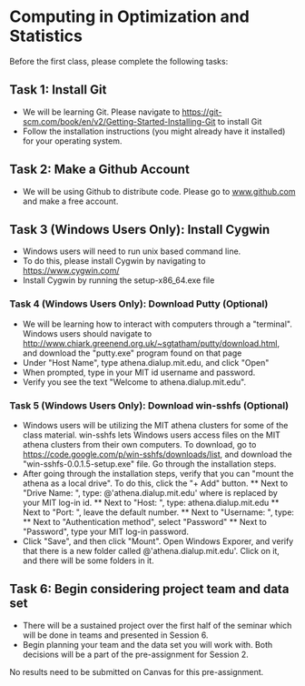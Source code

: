 # Computing in Optimization and Statistics

Before the first class, please complete the following tasks:

## Task 1: Install Git

* We will be learning Git. Please navigate to https://git-scm.com/book/en/v2/Getting-Started-Installing-Git to install Git
* Follow the installation instructions (you might already have it installed) for your operating system.

## Task 2: Make a Github Account

* We will be using Github to distribute code. Please go to www.github.com and make a free account.

## Task 3 (Windows Users Only): Install Cygwin
* Windows users will need to run unix based command line.
* To do this, please install Cygwin by navigating to https://www.cygwin.com/
* Install Cygwin by running the setup-x86_64.exe file

### Task 4 (Windows Users Only): Download Putty (Optional)

* We will be learning how to interact with computers through a "terminal". Windows users should navigate to http://www.chiark.greenend.org.uk/~sgtatham/putty/download.html, and download the "putty.exe" program found on that page
* Under "Host Name", type athena.dialup.mit.edu, and click "Open"
* When prompted, type in your MIT id username and password.
* Verify you see the text "Welcome to athena.dialup.mit.edu".

### Task 5 (Windows Users Only): Download win-sshfs (Optional)

* Windows users will be utilizing the MIT athena clusters for some of the class material. win-sshfs lets Windows users access files on the MIT athena clusters from their own computers. To download, go to https://code.google.com/p/win-sshfs/downloads/list, and download the "win-sshfs-0.0.1.5-setup.exe" file. Go through the installation steps.
* After going through the installation steps, verify that you can "mount the athena as a local drive". To do this, click the "+ Add" button.
** Next to "Drive Name: ", type: <your mit id>@'athena.dialup.mit.edu'
   where <your mit id> is replaced by your MIT log-in id.
** Next to "Host: ", type: athena.dialup.mit.edu
** Next to "Port: ", leave the default number.
** Next to "Username: ", type: <your mit id>
** Next to "Authentication method", select "Password"
** Next to "Password", type your MIT log-in password.
* Click "Save", and then click "Mount". Open Windows Exporer, and verify that there is a new folder called <your mit id>@'athena.dialup.mit.edu'. Click on it, and there will be some folders in it.

## Task 6: Begin considering project team and data set

* There will be a sustained project over the first half of the seminar which will be done in teams and presented in Session 6.
* Begin planning your team and the data set you will work with. Both decisions will be a part of the pre-assignment for Session 2.

No results need to be submitted on Canvas for this pre-assignment.
